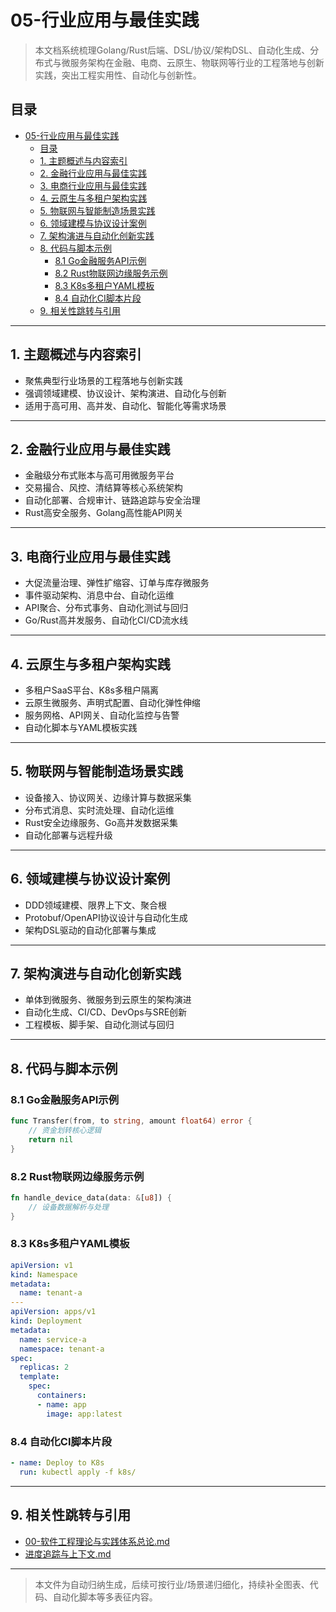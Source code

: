 # 05-行业应用与最佳实践

> 本文档系统梳理Golang/Rust后端、DSL/协议/架构DSL、自动化生成、分布式与微服务架构在金融、电商、云原生、物联网等行业的工程落地与创新实践，突出工程实用性、自动化与创新性。

## 目录

- [05-行业应用与最佳实践](#05-行业应用与最佳实践)
  - [目录](#目录)
  - [1. 主题概述与内容索引](#1-主题概述与内容索引)
  - [2. 金融行业应用与最佳实践](#2-金融行业应用与最佳实践)
  - [3. 电商行业应用与最佳实践](#3-电商行业应用与最佳实践)
  - [4. 云原生与多租户架构实践](#4-云原生与多租户架构实践)
  - [5. 物联网与智能制造场景实践](#5-物联网与智能制造场景实践)
  - [6. 领域建模与协议设计案例](#6-领域建模与协议设计案例)
  - [7. 架构演进与自动化创新实践](#7-架构演进与自动化创新实践)
  - [8. 代码与脚本示例](#8-代码与脚本示例)
    - [8.1 Go金融服务API示例](#81-go金融服务api示例)
    - [8.2 Rust物联网边缘服务示例](#82-rust物联网边缘服务示例)
    - [8.3 K8s多租户YAML模板](#83-k8s多租户yaml模板)
    - [8.4 自动化CI脚本片段](#84-自动化ci脚本片段)
  - [9. 相关性跳转与引用](#9-相关性跳转与引用)

---

## 1. 主题概述与内容索引

- 聚焦典型行业场景的工程落地与创新实践
- 强调领域建模、协议设计、架构演进、自动化与创新
- 适用于高可用、高并发、自动化、智能化等需求场景

---

## 2. 金融行业应用与最佳实践

- 金融级分布式账本与高可用微服务平台
- 交易撮合、风控、清结算等核心系统架构
- 自动化部署、合规审计、链路追踪与安全治理
- Rust高安全服务、Golang高性能API网关

---

## 3. 电商行业应用与最佳实践

- 大促流量治理、弹性扩缩容、订单与库存微服务
- 事件驱动架构、消息中台、自动化运维
- API聚合、分布式事务、自动化测试与回归
- Go/Rust高并发服务、自动化CI/CD流水线

---

## 4. 云原生与多租户架构实践

- 多租户SaaS平台、K8s多租户隔离
- 云原生微服务、声明式配置、自动化弹性伸缩
- 服务网格、API网关、自动化监控与告警
- 自动化脚本与YAML模板实践

---

## 5. 物联网与智能制造场景实践

- 设备接入、协议网关、边缘计算与数据采集
- 分布式消息、实时流处理、自动化运维
- Rust安全边缘服务、Go高并发数据采集
- 自动化部署与远程升级

---

## 6. 领域建模与协议设计案例

- DDD领域建模、限界上下文、聚合根
- Protobuf/OpenAPI协议设计与自动化生成
- 架构DSL驱动的自动化部署与集成

---

## 7. 架构演进与自动化创新实践

- 单体到微服务、微服务到云原生的架构演进
- 自动化生成、CI/CD、DevOps与SRE创新
- 工程模板、脚手架、自动化测试与回归

---

## 8. 代码与脚本示例

### 8.1 Go金融服务API示例

```go
func Transfer(from, to string, amount float64) error {
    // 资金划转核心逻辑
    return nil
}
```

### 8.2 Rust物联网边缘服务示例

```rust
fn handle_device_data(data: &[u8]) {
    // 设备数据解析与处理
}
```

### 8.3 K8s多租户YAML模板

```yaml
apiVersion: v1
kind: Namespace
metadata:
  name: tenant-a
---
apiVersion: apps/v1
kind: Deployment
metadata:
  name: service-a
  namespace: tenant-a
spec:
  replicas: 2
  template:
    spec:
      containers:
      - name: app
        image: app:latest
```

### 8.4 自动化CI脚本片段

```yaml
- name: Deploy to K8s
  run: kubectl apply -f k8s/
```

---

## 9. 相关性跳转与引用

- [00-软件工程理论与实践体系总论.md](00-软件工程理论与实践体系总论.md)
- [进度追踪与上下文.md](../进度追踪与上下文.md)

---

> 本文件为自动归纳生成，后续可按行业/场景递归细化，持续补全图表、代码、自动化脚本等多表征内容。

